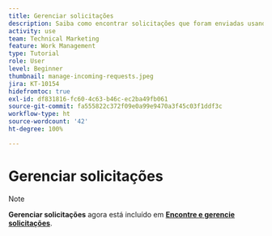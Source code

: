 ```yaml
---
title: Gerenciar solicitações
description: Saiba como encontrar solicitações que foram enviadas usando painéis, [!UICONTROL Página inicial], a área [!UICONTROL Solicitações], ou a página [!UICONTROL Equipes] no [!DNL  Workfront].
activity: use
team: Technical Marketing
feature: Work Management
type: Tutorial
role: User
level: Beginner
thumbnail: manage-incoming-requests.jpeg
jira: KT-10154
hidefromtoc: true
exl-id: df831816-fc60-4c63-b46c-ec2ba49fb061
source-git-commit: fa555822c372f09e0a99e9470a3f45c03f1ddf3c
workflow-type: ht
source-wordcount: '42'
ht-degree: 100%

---
```


# Gerenciar solicitações

>[!NOTE]
>
>**Gerenciar solicitações** agora está incluído em **[Encontre e gerencie solicitações](https://experienceleague.adobe.com/docs/workfront-learn/tutorials-workfront/manage-work/issues-requests/find-requests.html?lang=br)**.

